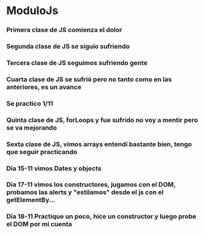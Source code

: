 # ModuloJs
### Primera clase de JS comienza el dolor
### Segunda clase de JS se siguio sufriendo
### Tercera clase de JS seguimos sufriendo gente
### Cuarta clase de JS se sufrió pero no tanto como en las anteriores, es un avance
### Se practico 1/11
### Quinta clase de JS, forLoops y fue sufrido no voy a mentir pero se va mejorando
### Sexta clase de JS, vimos arrays entendí bastante bien, tengo que seguir practicando
### Dia 15-11 vimos Dates y objects
### Dia 17-11 vimos los constructores, jugamos con el DOM, probamos las alerts y "estilamos" desde el js con el getElementBy... 
### Dia 18-11 Practique un poco, hice un constructor y luego probe el DOM por mi cuenta